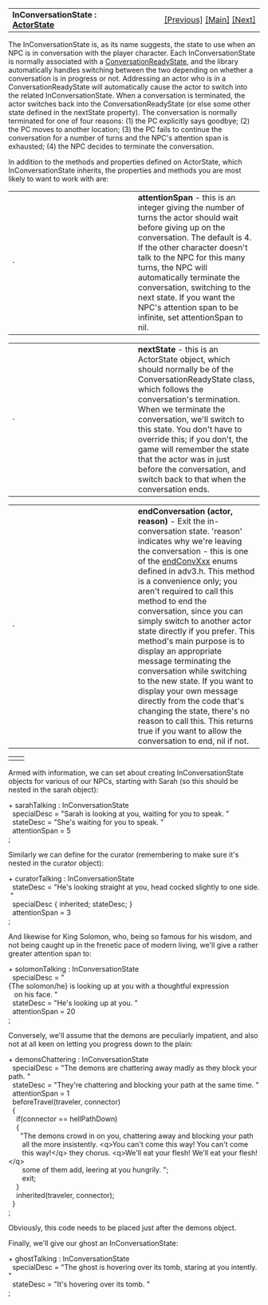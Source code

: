 ---
---
<table width="100%" data-border="0" data-cellspacing="0"
data-cellpadding="3" data-bgcolor="#C0C0C0">
<colgroup>
<col style="width: 50%" />
<col style="width: 50%" />
</colgroup>
<tbody>
<tr>
<td style="text-align: left;"><strong>InConversationState : <a
href="overview-actorstates.html">ActorState</a><br />
</strong></td>
<td style="text-align: right;"><a
href="guidedintravelstate.html">[Previous]</a> <a
href="generalintroduction.html">[Main]</a> <a
href="conversationreadystate.html">[Next]</a></td>
</tr>
</tbody>
</table>

  
The InConversationState is, as its name suggests, the state to use when
an NPC is in conversation with the player character. Each
InConversationState is normally associated with a
[ConversationReadyState](conversationreadystate.html), and the library
automatically handles switching between the two depending on whether a
conversation is in progress or not. Addressing an actor who is in a
ConversationReadyState will automatically cause the actor to switch into
the related InConversationState. When a conversation is terminated, the
actor switches back into the ConversationReadyState (or else some other
state defined in the nextState property). The conversation is normally
terminated for one of four reasons: (1) the PC explicitly says goodbye;
(2) the PC moves to another location; (3) the PC fails to continue the
conversation for a number of turns and the NPC's attention span is
exhausted; (4) the NPC decides to terminate the conversation.  
  
In addition to the methods and properties defined on ActorState, which
InConversationState inherits, the properties and methods you are most
likely to want to work with are:  
  

<table data-border="0" data-cellpadding="0" data-cellspacing="0">
<colgroup>
<col style="width: 50%" />
<col style="width: 50%" />
</colgroup>
<tbody>
<tr data-valign="top">
<td width="14"><strong></strong>·<strong></strong></td>
<td><strong>attentionSpan</strong> - this is an integer giving the
number of turns the actor should wait before giving up on the
conversation. The default is 4. If the other character doesn't talk to
the NPC for this many turns, the NPC will automatically terminate the
conversation, switching to the next state. If you want the NPC's
attention span to be infinite, set attentionSpan to nil.  <br />
</td>
</tr>
</tbody>
</table>

<table data-border="0" data-cellpadding="0" data-cellspacing="0">
<colgroup>
<col style="width: 50%" />
<col style="width: 50%" />
</colgroup>
<tbody>
<tr data-valign="top">
<td width="14"><strong></strong>·<strong></strong></td>
<td><strong>nextState</strong> - this is an ActorState object, which
should normally be of the ConversationReadyState class, which follows
the conversation's termination. When we terminate the conversation,
we'll switch to this state. You don't have to override this; if you
don't, the game will remember the state that the actor was in just
before the conversation, and switch back to that when the conversation
ends.  <br />
</td>
</tr>
</tbody>
</table>

<table data-border="0" data-cellpadding="0" data-cellspacing="0">
<colgroup>
<col style="width: 50%" />
<col style="width: 50%" />
</colgroup>
<tbody>
<tr data-valign="top">
<td width="14"><strong></strong>·<strong></strong></td>
<td><strong>endConversation (actor, reason)</strong> - Exit the
in-conversation state. 'reason' indicates why we're leaving the
conversation - this is one of the <a
href="endconvxxxcodes.html">endConvXxx</a> enums defined in adv3.h. This
method is a convenience only; you aren't required to call this method to
end the conversation, since you can simply switch to another actor state
directly if you prefer. This method's main purpose is to display an
appropriate message terminating the conversation while switching to the
new state. If you want to display your own message directly from the
code that's changing the state, there's no reason to call this. This
returns true if you want to allow the conversation to end, nil if not.
 <br />
</td>
</tr>
</tbody>
</table>

|     |     |
|-----|-----|
|     |     |

  
Armed with information, we can set about creating InConversationState
objects for various of our NPCs, starting with Sarah (so this should be
nested in the sarah object):  
  
+ sarahTalking : InConversationState  
  specialDesc = "Sarah is looking at you, waiting for you to speak. "  
  stateDesc = "She's waiting for you to speak. "  
  attentionSpan = 5  
;  
  
Similarly we can define for the curator (remembering to make sure it's
nested in the curator object):  
  
+ curatorTalking : InConversationState  
  stateDesc = "He's looking straight at you, head cocked slightly to one side. "  
  specialDesc { inherited; stateDesc; }  
  attentionSpan = 3  
;  
  
And likewise for King Solomon, who, being so famous for his wisdom, and
not being caught up in the frenetic pace of modern living, we'll give a
rather greater attention span to:  
  
+ solomonTalking : InConversationState  
  specialDesc = "{The solomon/he} is looking up at you with a thoughtful expression  
   on his face. "  
  stateDesc = "He's looking up at you. "  
  attentionSpan = 20  
;  
  
Conversely, we'll assume that the demons are peculiarly impatient, and
also not at all keen on letting you progress down to the plain:  
  
+ demonsChattering : InConversationState  
  specialDesc = "The demons are chattering away madly as they block your path. "  
  stateDesc = "They're chattering and blocking your path at the same time. "  
  attentionSpan = 1  
  beforeTravel(traveler, connector)  
  {  
    if(connector == hellPathDown)  
    {  
      "The demons crowd in on you, chattering away and blocking your path  
       all the more insistently. \<q\>You can't come this way! You can't come  
       this way!\</q\> they chorus. \<q\>We'll eat your flesh! We'll eat your flesh!\</q\>  
       some of them add, leering at you hungrily. ";  
       exit;  
    }  
    inherited(traveler, connector);  
  }  
;    
  
Obviously, this code needs to be placed just after the demons object.  
  
Finally, we'll give our ghost an InConversationState:  
  
+ ghostTalking : InConversationState  
  specialDesc = "The ghost is hovering over its tomb, staring at you intently. "  
  stateDesc = "It's hovering over its tomb. "  
;  
  
